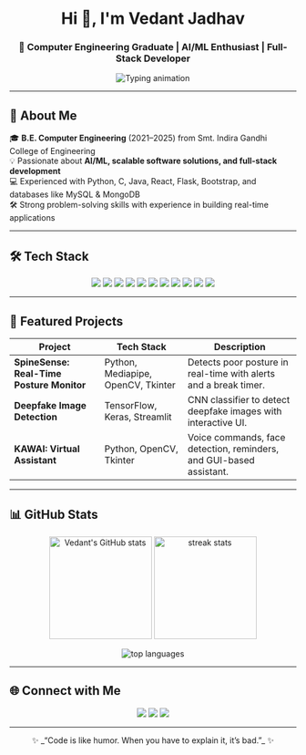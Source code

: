 <!-- Profile Header -->
<h1 align="center">Hi 👋, I'm Vedant Jadhav</h1>
<h3 align="center">🚀 Computer Engineering Graduate | AI/ML Enthusiast | Full-Stack Developer</h3>

<p align="center">
  <img src="https://readme-typing-svg.demolab.com?font=Fira+Code&pause=1000&color=2AF7F7&center=true&vCenter=true&width=600&lines=Python+Developer+%7C+AI%2FML+Enthusiast;Full-Stack+Web+Developer;Passionate+About+Scalable+Solutions;Always+Learning+New+Tech" alt="Typing animation" />
</p>

---

<!-- About Me -->
## 🌟 About Me  
🎓 **B.E. Computer Engineering** (2021–2025) from Smt. Indira Gandhi College of Engineering  
💡 Passionate about **AI/ML, scalable software solutions, and full-stack development**  
💻 Experienced with Python, C, Java, React, Flask, Bootstrap, and databases like MySQL & MongoDB  
🛠️ Strong problem-solving skills with experience in building real-time applications  

---

<!-- Tech Stack -->
## 🛠️ Tech Stack

<p align="center">
  <!-- Languages -->
  <img src="https://img.shields.io/badge/Python-3670A0?style=for-the-badge&logo=python&logoColor=ffdd54"/>
  <img src="https://img.shields.io/badge/C-00599C?style=for-the-badge&logo=c&logoColor=white"/>
  <img src="https://img.shields.io/badge/Java-ED8B00?style=for-the-badge&logo=java&logoColor=white"/>
  
  <!-- Web Tech -->
  <img src="https://img.shields.io/badge/HTML5-E34F26?style=for-the-badge&logo=html5&logoColor=white"/>
  <img src="https://img.shields.io/badge/CSS3-1572B6?style=for-the-badge&logo=css3&logoColor=white"/>
  <img src="https://img.shields.io/badge/JavaScript-F7DF1E?style=for-the-badge&logo=javascript&logoColor=black"/>
  <img src="https://img.shields.io/badge/React-20232A?style=for-the-badge&logo=react&logoColor=61DAFB"/>
  <img src="https://img.shields.io/badge/Flask-000000?style=for-the-badge&logo=flask&logoColor=white"/>
  <img src="https://img.shields.io/badge/Bootstrap-563D7C?style=for-the-badge&logo=bootstrap&logoColor=white"/>

  <!-- Databases -->
  <img src="https://img.shields.io/badge/MySQL-005C84?style=for-the-badge&logo=mysql&logoColor=white"/>
  <img src="https://img.shields.io/badge/MongoDB-4EA94B?style=for-the-badge&logo=mongodb&logoColor=white"/>
</p>

---

<!-- Projects -->
## 🚀 Featured Projects

| Project | Tech Stack | Description |
|---------|------------|-------------|
| **SpineSense: Real-Time Posture Monitor** | Python, Mediapipe, OpenCV, Tkinter | Detects poor posture in real-time with alerts and a break timer. |
| **Deepfake Image Detection** | TensorFlow, Keras, Streamlit | CNN classifier to detect deepfake images with interactive UI. |
| **KAWAI: Virtual Assistant** | Python, OpenCV, Tkinter | Voice commands, face detection, reminders, and GUI-based assistant. |

---

<!-- GitHub Stats -->
## 📊 GitHub Stats
<p align="center">
  <img src="https://github-readme-stats.vercel.app/api?username=VedDevX&show_icons=true&theme=tokyonight" alt="Vedant's GitHub stats" height="180px"/>
  <img src="https://github-readme-streak-stats.herokuapp.com/?user=VedDevX&theme=tokyonight" alt="streak stats" height="180px"/>
</p>

<p align="center">
  <img src="https://github-readme-stats.vercel.app/api/top-langs/?username=VedDevX&layout=compact&theme=tokyonight" alt="top languages" />
</p>

---

<!-- Connect -->
## 🌐 Connect with Me  
<p align="center">
  <a href="mailto:vedantjadhav192004@gmail.com"><img src="https://img.shields.io/badge/Gmail-D14836?style=for-the-badge&logo=gmail&logoColor=white"/></a>
  <a href="https://www.linkedin.com/in/vedant-jadhav-vj19"><img src="https://img.shields.io/badge/LinkedIn-0077B5?style=for-the-badge&logo=linkedin&logoColor=white"/></a>
  <a href="https://github.com/VedDevX"><img src="https://img.shields.io/badge/GitHub-181717?style=for-the-badge&logo=github&logoColor=white"/></a>
</p>

---

<p align="center">✨ _“Code is like humor. When you have to explain it, it’s bad.”_ ✨</p>
